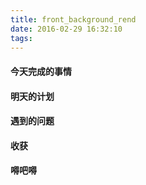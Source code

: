 ```yaml
---
title: front_background_rend
date: 2016-02-29 16:32:10
tags:
---
```


#### 今天完成的事情

#### 明天的计划

#### 遇到的问题

#### 收获

#### 嘚吧嘚
